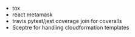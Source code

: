 - tox
- react metamask
- travis pytest/jest coverage join for coveralls
- Sceptre for handling cloudformation templates
